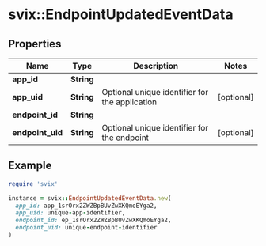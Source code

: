 # svix::EndpointUpdatedEventData

## Properties

| Name | Type | Description | Notes |
| ---- | ---- | ----------- | ----- |
| **app_id** | **String** |  |  |
| **app_uid** | **String** | Optional unique identifier for the application | [optional] |
| **endpoint_id** | **String** |  |  |
| **endpoint_uid** | **String** | Optional unique identifier for the endpoint | [optional] |

## Example

```ruby
require 'svix'

instance = svix::EndpointUpdatedEventData.new(
  app_id: app_1srOrx2ZWZBpBUvZwXKQmoEYga2,
  app_uid: unique-app-identifier,
  endpoint_id: ep_1srOrx2ZWZBpBUvZwXKQmoEYga2,
  endpoint_uid: unique-endpoint-identifier
)
```

